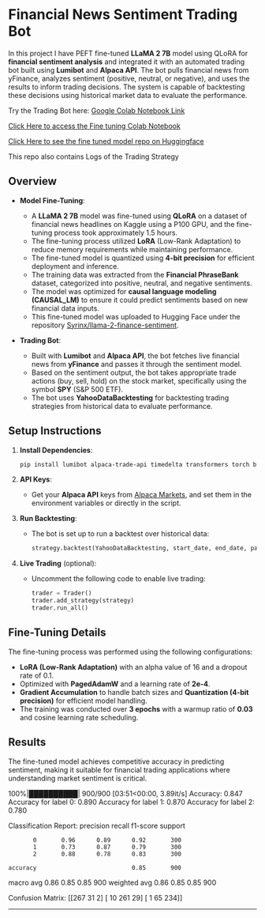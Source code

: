 # Financial News Sentiment Trading Bot

In this project I have PEFT fine-tuned **LLaMA 2 7B** model using QLoRA for **financial sentiment analysis** and integrated it with an automated trading bot built using **Lumibot** and **Alpaca API**. The bot pulls financial news from yFinance, analyzes sentiment (positive, neutral, or negative), and uses the results to inform trading decisions. The system is capable of backtesting these decisions using historical market data to evaluate the performance.

Try the Trading Bot here: [Google Colab Notebook Link](https://colab.research.google.com/drive/1VNgh9SzLJWpnlOX4_JtxqimZ1qQFkKl1?usp=sharing)

[Click Here to access the Fine tuning Colab Notebook](https://colab.research.google.com/drive/1sZJM6sFJXD6ImOozROOZkUkngBN_g0NK?usp=sharing)

[Click Here to see the fine tuned model repo on Huggingface](https://huggingface.co/Syrinx/llama-2-finance-sentiment)

This repo also contains Logs of the Trading Strategy

## Overview

- **Model Fine-Tuning**: 
   - A **LLaMA 2 7B** model was fine-tuned using **QLoRA** on a dataset of financial news headlines on Kaggle using a P100 GPU, and the fine-tuning process took approximately 1.5 hours.
   - The fine-tuning process utilized **LoRA** (Low-Rank Adaptation) to reduce memory requirements while maintaining performance.
   - The fine-tuned model is quantized using **4-bit precision** for efficient deployment and inference.
   - The training data was extracted from the **Financial PhraseBank** dataset, categorized into positive, neutral, and negative sentiments.
   - The model was optimized for **causal language modeling (CAUSAL_LM)** to ensure it could predict sentiments based on new financial data inputs.
   - This fine-tuned model was uploaded to Hugging Face under the repository [Syrinx/llama-2-finance-sentiment](https://huggingface.co/Syrinx/llama-2-finance-sentiment).

- **Trading Bot**:
   - Built with **Lumibot** and **Alpaca API**, the bot fetches live financial news from **yFinance** and passes it through the sentiment model.
   - Based on the sentiment output, the bot takes appropriate trade actions (buy, sell, hold) on the stock market, specifically using the symbol **SPY** (S&P 500 ETF).
   - The bot uses **YahooDataBacktesting** for backtesting trading strategies from historical data to evaluate performance.



## Setup Instructions

1. **Install Dependencies**:
   ```bash
   pip install lumibot alpaca-trade-api timedelta transformers torch bitsandbytes
   ```

2. **API Keys**:
   - Get your **Alpaca API** keys from [Alpaca Markets](https://alpaca.markets/), and set them in the environment variables or directly in the script.

3. **Run Backtesting**:
   - The bot is set up to run a backtest over historical data:
     ```python
     strategy.backtest(YahooDataBacktesting, start_date, end_date, parameters={"symbol": "SPY", "cash_at_risk": .5})
     ```

4. **Live Trading** (optional):
   - Uncomment the following code to enable live trading:
     ```python
     trader = Trader()
     trader.add_strategy(strategy)
     trader.run_all()
     ```

## Fine-Tuning Details

The fine-tuning process was performed using the following configurations:
- **LoRA (Low-Rank Adaptation)** with an alpha value of 16 and a dropout rate of 0.1.
- Optimized with **PagedAdamW** and a learning rate of **2e-4**.
- **Gradient Accumulation** to handle batch sizes and **Quantization (4-bit precision)** for efficient model handling.
- The training was conducted over **3 epochs** with a warmup ratio of **0.03** and cosine learning rate scheduling.

## Results

The fine-tuned model achieves competitive accuracy in predicting sentiment, making it suitable for financial trading applications where understanding market sentiment is critical.

100%|██████████| 900/900 [03:51<00:00,  3.89it/s]
Accuracy: 0.847
Accuracy for label 0: 0.890
Accuracy for label 1: 0.870
Accuracy for label 2: 0.780

Classification Report:
              precision    recall  f1-score   support

           0       0.96      0.89      0.92       300
           1       0.73      0.87      0.79       300
           2       0.88      0.78      0.83       300

    accuracy                           0.85       900
   macro avg       0.86      0.85      0.85       900
weighted avg       0.86      0.85      0.85       900


Confusion Matrix:
[[267  31   2]
 [ 10 261  29]
 [  1  65 234]]

---
